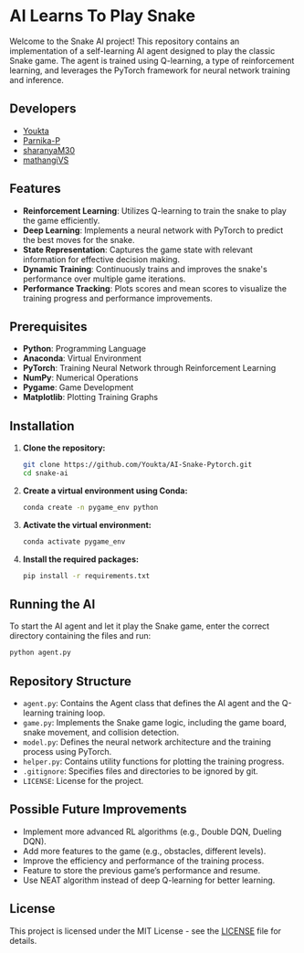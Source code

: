 # AI Learns To Play Snake

Welcome to the Snake AI project! This repository contains an implementation of a self-learning AI agent designed to play the classic Snake game. The agent is trained using Q-learning, a type of reinforcement learning, and leverages the PyTorch framework for neural network training and inference.

## Developers

- [Youkta](https://github.com/Youkta)
- [Parnika-P](https://github.com/Parnika-P)
- [sharanyaM30](https://github.com/sharanyaM30)
- [mathangiVS](https://github.com/mathangiVS)

## Features

- **Reinforcement Learning**: Utilizes Q-learning to train the snake to play the game efficiently.
- **Deep Learning**: Implements a neural network with PyTorch to predict the best moves for the snake.
- **State Representation**: Captures the game state with relevant information for effective decision making.
- **Dynamic Training**: Continuously trains and improves the snake's performance over multiple game iterations.
- **Performance Tracking**: Plots scores and mean scores to visualize the training progress and performance improvements.

## Prerequisites

- **Python**: Programming Language
- **Anaconda**: Virtual Environment
- **PyTorch**: Training Neural Network through Reinforcement Learning
- **NumPy**: Numerical Operations
- **Pygame**: Game Development 
- **Matplotlib**: Plotting Training Graphs

## Installation

1. **Clone the repository:**

   ```bash
   git clone https://github.com/Youkta/AI-Snake-Pytorch.git
   cd snake-ai
   ```

2. **Create a virtual environment using Conda:**

   ```bash
   conda create -n pygame_env python
   ```

3. **Activate the virtual environment:**

   ```bash
   conda activate pygame_env
   ```

4. **Install the required packages:**

   ```bash
   pip install -r requirements.txt
   ```

## Running the AI

To start the AI agent and let it play the Snake game, enter the correct directory containing the files and run:

```bash
python agent.py
```

## Repository Structure

- `agent.py`: Contains the Agent class that defines the AI agent and the Q-learning training loop.
- `game.py`: Implements the Snake game logic, including the game board, snake movement, and collision detection.
- `model.py`: Defines the neural network architecture and the training process using PyTorch.
- `helper.py`: Contains utility functions for plotting the training progress.
- `.gitignore`: Specifies files and directories to be ignored by git.
- `LICENSE`: License for the project.

## Possible Future Improvements

- Implement more advanced RL algorithms (e.g., Double DQN, Dueling DQN).
- Add more features to the game (e.g., obstacles, different levels).
- Improve the efficiency and performance of the training process.
- Feature to store the previous game’s performance and resume.
- Use NEAT algorithm instead of deep Q-learning for better learning.

## License

This project is licensed under the MIT License - see the [LICENSE](LICENSE) file for details.
